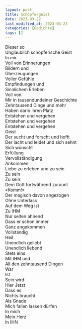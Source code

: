 ```yaml
---
layout: post
title: Schöpfergeist
date: 2023-03-22
last_modified_at: 2023-03-23
categories: [Gedichte]
tags: []
---
```


Dieser so  
Unglaublich schöpferische Geist  
In mir  
Voll von Erinnerungen   
Bildern und  
Überzeugungen  
Voller Gefühle  
Empfindungen und  
Sinnlichem Erleben   
Voll von  
Mir in tausendundeiner Geschichte  
Zehntausend Dinge und mehr  
Haben darin ihren Platz  
Entstehen und vergehen  
Entstehen und vergehen  
Entstehen und vergehen  
Geist  
Der sucht und forscht und hofft  
Der lacht und leidet und sich sehnt  
Sich wünscht  
Erfüllung  
Vervollständigung  
Ankommen  
Liebe zu erleben und zu sein  
Zu sein  
Zu sein  
Dem Gott fortwährend zuraunt  
«Komm!»  
Der magisch davon angezogen  
Ohne Unterlass  
Auf dem Weg ist  
Zu IHM  
Nur selten ahnend  
Dass er schon immer  
Ganz angekommen  
Vollständig  
Heil  
Unendlich geliebt  
Unendlich liebend  
Stets eins  
Mit IHM und  
All den zehntausend Dingen  
War  
Ist  
Sein wird  
Hier Jetzt  
Dass es  
Nichts braucht  
Als Gnade  
Mich fallen lassen dürfen  
In mich  
Mein Herz  
In IHN